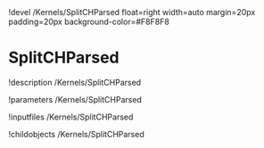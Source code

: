 <!-- MOOSE Object Documentation Stub: Remove this when content is added. -->!devel /Kernels/SplitCHParsed float=right width=auto margin=20px padding=20px background-color=#F8F8F8


# SplitCHParsed
!description /Kernels/SplitCHParsed

!parameters /Kernels/SplitCHParsed

!inputfiles /Kernels/SplitCHParsed

!childobjects /Kernels/SplitCHParsed
